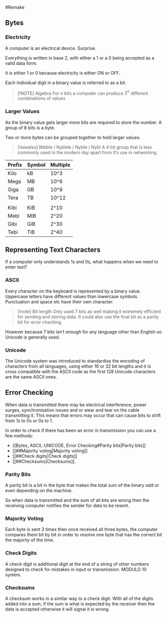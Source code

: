 #Remake

## Bytes

### Electricity

A computer is an electrical device. Surprise.

Everything is written in base 2, with either a 1 or a 0 being accepted as a valid data form.

It is either 1 or 0 because electricity is either ON or OFF.

Each individual digit in a binary value is referred to as a bit.

> [!NOTE] Algebra
> For n bits a computer can produce $2^n$ different combinations of values

### Larger Values

As the binary value gets larger more bits are required to store the number. A group of 8 bits is a byte.

Two or more bytes can be grouped together to hold larger values.

> [!seealso] Nibble / Nybble / Nyble / Nybl
> A 4 bit group that is less commonly used in the modern day apart from it’s use in networking.

| Prefix | Symbol | Multiple |
| ------ | ------ | -------- |
| Kilo   | kB     | 10^3     |
| Mega   | MB     | 10^6     |
| Giga   | GB     | 10^9     |
| Tera   | TB     | 10^12    |
|        |        |          |
| Kibi   | KiB    | 2^10     |
| Mebi   | MiB    | 2^20     |
| Gibi   | GiB    | 2^30     |
| Tebi   | TiB    | 2^40         |

## Representing Text Characters

If a computer only understands 1s and 0s, what happens when we need to enter text?

### ASCII

Every character on the keyboard is represented by a binary value. Uppercase letters have different values than lowercase symbols. Punctuation and space etc have their own character.

> [!note] Bit length
> Only used 7 bits as well making it extremely efficient for sending and storing data. It could also use the final bit as a parity bit for error checking.

However because 7 bits isn’t enough for any language other than English so Unicode is generally used.

### Unicode

The Unicode system was introduced to standardise the encoding of characters from all languages, using either 16 or 32 bit lengths and it is cross compatible with the ASCII code as the first 128 Unicode characters are the same ASCII ones.

## Error Checking

When data is transmitted there may be electrical interference, power surges, synchronisation issues and or wear and tear on the cable transmitting it. This means that errors may occur that can cause bits to shift from 1s to 0s or 0s to 1.

In order to check if there has been an error in transmission you can use a few methods:

- [[Bytes, ASCII, UNICODE, Error Checking#Parity bits|Parity bits]]
- [[##Majority voting|Majority voting]]
- [[##Check digits|Check digits]]
- [[##Checksums|Checksums]].

### Parity Bits

A parity bit is a bit in the byte that makes the total sum of the binary odd or even depending on the machine.

So when data is transmitted and the sum of all bits are wrong then the receiving computer notifies the sender for data to be resent.

### Majority Voting

Each byte is sent 3 times then once received all three bytes, the computer compares them bit by bit in order to resolve one byte that has the correct bit the majority of the time.

### Check Digits

A check digit is additional digit at the end of a string of other numbers designed to check for mistakes in input or transmission. MODULO 10 system.

### Checksums

A checksum works in a similar way to a check digit. With all of the digits added into a sum, if the sum is what is expected by the receiver then the data is accepted otherwise it will signal it is wrong.
